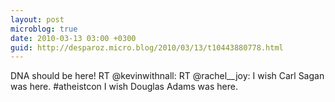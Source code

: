 ```yaml
---
layout: post
microblog: true
date: 2010-03-13 03:00 +0300
guid: http://desparoz.micro.blog/2010/03/13/t10443880778.html
---
```

DNA should be here! RT @kevinwithnall: RT @rachel__joy: I wish Carl Sagan was here. #atheistcon I wish Douglas Adams was here.
